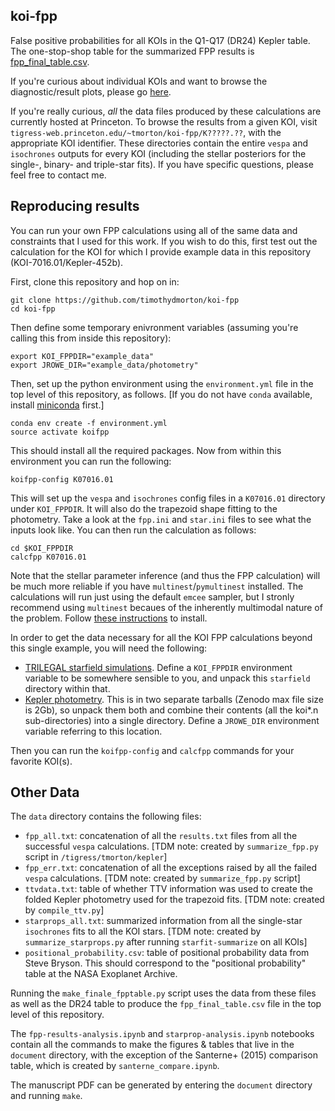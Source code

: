 ## koi-fpp
False positive probabilities for all KOIs in the Q1-Q17 (DR24) Kepler table.
The one-stop-shop table for the summarized FPP results is [fpp_final_table.csv](https://raw.githubusercontent.com/timothydmorton/koi-fpp/master/fpp_final_table.csv).

If you're curious about individual KOIs and want to browse the diagnostic/result
plots, please go [here](http://phn14.astro.princeton.edu/koi-fpp).

If you're really curious, *all* the data files produced by these
 calculations are currently hosted at Princeton.  To browse the
 results from a given KOI, visit
 `tigress-web.princeton.edu/~tmorton/koi-fpp/K?????.??`, with the
 appropriate KOI identifier.  These directories contain the entire
 `vespa` and `isochrones` outputs for every KOI (including the stellar
 posteriors for the single-, binary- and triple-star fits).  If you
 have specific questions, please feel free to contact me.

Reproducing results
----------

You can run your own FPP calculations using all of the same
data and constraints that I used for this work.  If you wish to 
do this, first test out the calculation for the KOI for which I 
provide example data in this repository (KOI-7016.01/Kepler-452b).

First, clone this repository and hop on in:

    git clone https://github.com/timothydmorton/koi-fpp
    cd koi-fpp

Then define some temporary enivronment variables (assuming you're
calling this from inside this repository):

    export KOI_FPPDIR="example_data"
    export JROWE_DIR="example_data/photometry"

Then, set up the python environment using the `environment.yml` file in the top
level of this repository, as follows.  [If you do not have `conda` available, install [miniconda](http://conda.pydata.org/docs/install/quick.html) first.] 

    conda env create -f environment.yml
    source activate koifpp

This should install all the required packages.
Now from within this environment you can run the following: 

    koifpp-config K07016.01

This will set up the `vespa` and `isochrones` config files in a
`K07016.01` directory under `KOI_FPPDIR`.  It will also do the
trapezoid shape fitting to the photometry.  Take a look at the
`fpp.ini` and `star.ini` files to see what the inputs look like.  You
can then run the calculation as follows:

    cd $KOI_FPPDIR
    calcfpp K07016.01

Note that the stellar parameter inference (and thus the FPP
calculation) will be much more reliable if you have
`multinest`/`pymultinest` installed.  The calculations will run just
using the default `emcee` sampler, but I stronly recommend using
`multinest` becaues of the inherently multimodal nature of the
problem.  Follow [these
instructions](http://astrobetter.com/wiki/MultiNest+Installation+Notes)
to install.

In order to get the data necessary for all the KOI FPP calculations beyond 
this single example, you will need the following:

* [TRILEGAL starfield simulations](https://zenodo.org/record/108768/).  Define a `KOI_FPPDIR` environment variable to be somewhere sensible to you, and unpack this `starfield` directory within that.
* [Kepler photometry](https://zenodo.org/record/50147).  This is in two separate tarballs (Zenodo max file size is 2Gb), so unpack them both and combine their contents (all the koi*.n sub-directories) into a single directory.  Define a `JROWE_DIR` environment variable referring to this location.

Then you can run the `koifpp-config` and `calcfpp` commands for your favorite KOI(s).

Other Data
------

The `data` directory contains the following files:

* `fpp_all.txt`: concatenation of all the `results.txt` files from
all the successful `vespa` calculations. [TDM note: created by 
`summarize_fpp.py` script in `/tigress/tmorton/kepler`]
* `fpp_err.txt`: concatenation of all the exceptions raised by all
the failed `vespa` calculations. [TDM note: created by 
`summarize_fpp.py` script]
* `ttvdata.txt`: table of whether TTV information was used
to create the folded Kepler photometry used for the trapezoid fits.
[TDM note: created by `compile_ttv.py`]
* `starprops_all.txt`: summarized information from all the single-star
`isochrones` fits to all the KOI stars. [TDM note: created by `summarize_starprops.py`
after running `starfit-summarize` on all KOIs]
* `positional_probability.csv`: table of positional probability
data from Steve Bryson.  This should correspond to the "positional
probability" table at the NASA Exoplanet Archive.

Running the `make_finale_fpptable.py` script uses the data from these files
as well as the DR24 table to produce the `fpp_final_table.csv` file in the top
level of this repository.

The `fpp-results-analysis.ipynb` and `starprop-analysis.ipynb` notebooks
contain all the commands to make the figures & tables that live in
the `document` directory, with the exception of the Santerne+ (2015)
comparison table, which is created by `santerne_compare.ipynb`.

The manuscript PDF can be generated by entering the `document` directory
and running `make`.

